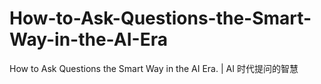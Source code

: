 # How-to-Ask-Questions-the-Smart-Way-in-the-AI-Era
How to Ask Questions the Smart Way in the AI Era. | AI 时代提问的智慧
